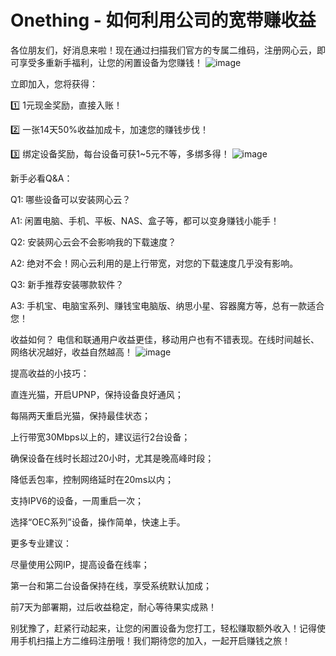 # Onething - 如何利用公司的宽带赚收益

各位朋友们，好消息来啦！现在通过扫描我们官方的专属二维码，注册网心云，即可享受多重新手福利，让您的闲置设备为您赚钱！
![image](https://cccimg.com/view.php/f4d664ade688d5b8872bdb5572b875db.jpg)

立即加入，您将获得：

1️⃣ 1元现金奖励，直接入账！ 

2️⃣ 一张14天50%收益加成卡，加速您的赚钱步伐！

3️⃣ 绑定设备奖励，每台设备可获1~5元不等，多绑多得！
![image](https://i0.wp.com/cccimg.com/view.php/ece4ffa7b2891f86330aa34ed41e754a.jpg)

新手必看Q&A：

Q1: 哪些设备可以安装网心云？

A1: 闲置电脑、手机、平板、NAS、盒子等，都可以变身赚钱小能手！

Q2: 安装网心云会不会影响我的下载速度？ 

A2: 绝对不会！网心云利用的是上行带宽，对您的下载速度几乎没有影响。

Q3: 新手推荐安装哪款软件？ 

A3: 手机宝、电脑宝系列、赚钱宝电脑版、纳思小星、容器魔方等，总有一款适合您！

收益如何？ 电信和联通用户收益更佳，移动用户也有不错表现。在线时间越长、网络状况越好，收益自然越高！
![image](https://github.com/user-attachments/assets/4c4ba56e-d627-418d-aed7-9d24a1958f71)

提高收益的小技巧：

直连光猫，开启UPNP，保持设备良好通风；

每隔两天重启光猫，保持最佳状态；

上行带宽30Mbps以上的，建议运行2台设备；

确保设备在线时长超过20小时，尤其是晚高峰时段；

降低丢包率，控制网络延时在20ms以内；

支持IPV6的设备，一周重启一次；

选择“OEC系列”设备，操作简单，快速上手。

更多专业建议：

尽量使用公网IP，提高设备在线率；

第一台和第二台设备保持在线，享受系统默认加成；

前7天为部署期，过后收益稳定，耐心等待果实成熟！

别犹豫了，赶紧行动起来，让您的闲置设备为您打工，轻松赚取额外收入！记得使用手机扫描上方二维码注册哦！我们期待您的加入，一起开启赚钱之旅！
